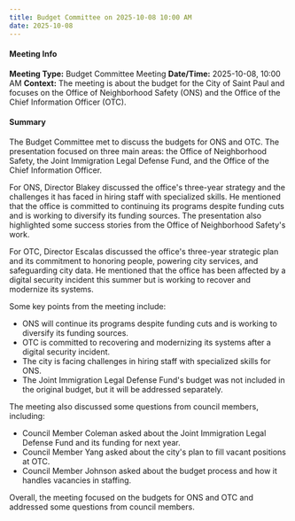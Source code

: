 ```yaml
---
title: Budget Committee on 2025-10-08 10:00 AM
date: 2025-10-08
---
```

#### Meeting Info
**Meeting Type:** Budget Committee Meeting
**Date/Time:** 2025-10-08, 10:00 AM
**Context:** The meeting is about the budget for the City of Saint Paul and focuses on the Office of Neighborhood Safety (ONS) and the Office of the Chief Information Officer (OTC).

#### Summary

The Budget Committee met to discuss the budgets for ONS and OTC. The presentation focused on three main areas: the Office of Neighborhood Safety, the Joint Immigration Legal Defense Fund, and the Office of the Chief Information Officer.

For ONS, Director Blakey discussed the office's three-year strategy and the challenges it has faced in hiring staff with specialized skills. He mentioned that the office is committed to continuing its programs despite funding cuts and is working to diversify its funding sources. The presentation also highlighted some success stories from the Office of Neighborhood Safety's work.

For OTC, Director Escalas discussed the office's three-year strategic plan and its commitment to honoring people, powering city services, and safeguarding city data. He mentioned that the office has been affected by a digital security incident this summer but is working to recover and modernize its systems.

Some key points from the meeting include:

* ONS will continue its programs despite funding cuts and is working to diversify its funding sources.
* OTC is committed to recovering and modernizing its systems after a digital security incident.
* The city is facing challenges in hiring staff with specialized skills for ONS.
* The Joint Immigration Legal Defense Fund's budget was not included in the original budget, but it will be addressed separately.

The meeting also discussed some questions from council members, including:

* Council Member Coleman asked about the Joint Immigration Legal Defense Fund and its funding for next year.
* Council Member Yang asked about the city's plan to fill vacant positions at OTC.
* Council Member Johnson asked about the budget process and how it handles vacancies in staffing.

Overall, the meeting focused on the budgets for ONS and OTC and addressed some questions from council members.

